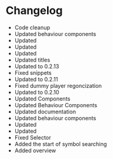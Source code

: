 # Changelog 
- Code cleanup
- Updated behaviour components
- Updated
- Updated
- Updated
- Updated titles
- Updated to 0.2.13
- Fixed snippets
- Updated to 0.2.11
- Fixed dummy player regoncization
- Updated to 0.2.10
- Updated Components
- Updated Behaviour Components
- Updated documentation
- Updated behaviour components
- Updated
- Updated
- Fixed Selector
- Added the start of symbol searching
- Added overview